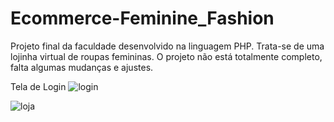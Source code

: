 # Ecommerce-Feminine_Fashion
Projeto final da faculdade desenvolvido na linguagem PHP. Trata-se de uma lojinha virtual de roupas femininas. O projeto não está totalmente completo, falta algumas mudanças e ajustes.

Tela de Login
![login](https://user-images.githubusercontent.com/55302289/149199232-1a4dc119-f850-467a-914e-3047812e8a94.png)


![loja](https://user-images.githubusercontent.com/55302289/149198884-098aa2fe-f36f-4efa-958e-c5bc16c15056.png)
